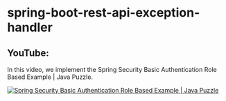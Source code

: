 # spring-boot-rest-api-exception-handler

## YouTube:

In this video, we implement the Spring Security Basic Authentication Role Based Example | Java Puzzle.

[![Spring Security Basic Authentication Role Based Example | Java Puzzle](https://img.youtube.com/vi/ws3xhdgx0to/0.jpg)](https://www.youtube.com/watch?v=ws3xhdgx0to)

